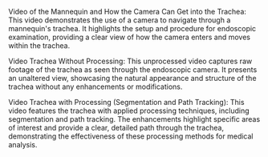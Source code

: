 Video of the Mannequin and How the Camera Can Get into the Trachea:
This video demonstrates the use of a camera to navigate through a mannequin's trachea. It highlights the setup and procedure for endoscopic examination, providing a clear view of how the camera enters and moves within the trachea.

Video Trachea Without Processing:
This unprocessed video captures raw footage of the trachea as seen through the endoscopic camera. It presents an unaltered view, showcasing the natural appearance and structure of the trachea without any enhancements or modifications.

Video Trachea with Processing (Segmentation and Path Tracking):
This video features the trachea with applied processing techniques, including segmentation and path tracking. The enhancements highlight specific areas of interest and provide a clear, detailed path through the trachea, demonstrating the effectiveness of these processing methods for medical analysis.
